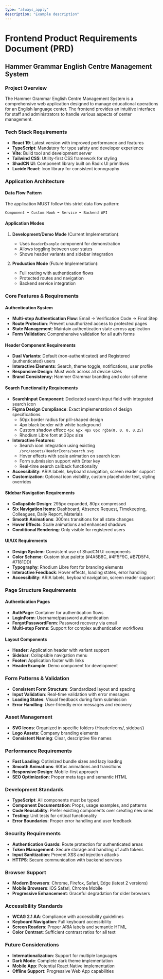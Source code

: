 ```yaml
---
type: "always_apply"
description: "Example description"
---
```

# Frontend Product Requirements Document (PRD)
## Hammer Grammar English Centre Management System

### Project Overview

The Hammer Grammar English Centre Management System is a comprehensive web application designed to manage educational operations for an English language center. The frontend provides an intuitive interface for staff and administrators to handle various aspects of center management.

### Tech Stack Requirements

- **React 19**: Latest version with improved performance and features
- **TypeScript**: Mandatory for type safety and developer experience
- **Vite**: Build tool and development server
- **Tailwind CSS**: Utility-first CSS framework for styling
- **ShadCN UI**: Component library built on Radix UI primitives
- **Lucide React**: Icon library for consistent iconography

### Application Architecture

#### Data Flow Pattern
The application MUST follow this strict data flow pattern:
```
Component ➡️ Custom Hook ➡️ Service ➡️ Backend API
```

#### Application Modes
1. **Development/Demo Mode** (Current Implementation):
   - Uses `HeaderExample` component for demonstration
   - Allows toggling between user states
   - Shows header variants and sidebar integration

2. **Production Mode** (Future Implementation):
   - Full routing with authentication flows
   - Protected routes and navigation
   - Backend service integration

### Core Features & Requirements

#### Authentication System
- **Multi-step Authentication Flow**: Email → Verification Code → Final Step
- **Route Protection**: Prevent unauthorized access to protected pages
- **State Management**: Maintain authentication state across application
- **Form Validation**: Comprehensive validation for all auth forms

#### Header Component Requirements
- **Dual Variants**: Default (non-authenticated) and Registered (authenticated) users
- **Interactive Elements**: Search, theme toggle, notifications, user profile
- **Responsive Design**: Must work across all device sizes
- **Brand Consistency**: Hammer Grammar branding and color scheme

#### Search Functionality Requirements
- **SearchInput Component**: Dedicated search input field with integrated search icon
- **Figma Design Compliance**: Exact implementation of design specifications
  - 50px border radius for pill-shaped design
  - 4px black border with white background
  - Custom shadow effect: `4px 6px 4px 0px rgba(0, 0, 0, 0.25)`
  - Rhodium Libre font at 30px size
- **Interactive Features**:
  - Search icon integration using existing `/src/assets/HeaderIcons/search.svg`
  - Hover effects with scale animation on search icon
  - Form submission support with Enter key
  - Real-time search callback functionality
- **Accessibility**: ARIA labels, keyboard navigation, screen reader support
- **Customization**: Optional icon visibility, custom placeholder text, styling overrides

#### Sidebar Navigation Requirements
- **Collapsible Design**: 295px expanded, 80px compressed
- **Six Navigation Items**: Dashboard, Absence Request, Timekeeping, Colleagues, Daily Report, Materials
- **Smooth Animations**: 300ms transitions for all state changes
- **Hover Effects**: Scale animations and enhanced shadows
- **Conditional Rendering**: Only visible for registered users

#### UI/UX Requirements
- **Design System**: Consistent use of ShadCN UI components
- **Color Scheme**: Custom blue palette (#4A5B8C, #4F5F9C, #B7D5F4, #7181DD)
- **Typography**: Rhodium Libre font for branding elements
- **Interactive Feedback**: Hover effects, loading states, error handling
- **Accessibility**: ARIA labels, keyboard navigation, screen reader support

### Page Structure Requirements

#### Authentication Pages
- **AuthPage**: Container for authentication flows
- **LoginForm**: Username/password authentication
- **ForgotPasswordForm**: Password recovery via email
- **Multi-step Forms**: Support for complex authentication workflows

#### Layout Components
- **Header**: Application header with variant support
- **Sidebar**: Collapsible navigation menu
- **Footer**: Application footer with links
- **HeaderExample**: Demo component for development

### Form Patterns & Validation
- **Consistent Form Structure**: Standardized layout and spacing
- **Input Validation**: Real-time validation with error messages
- **Loading States**: Visual feedback during form submission
- **Error Handling**: User-friendly error messages and recovery

### Asset Management
- **SVG Icons**: Organized in specific folders (HeaderIcons/, sidebar/)
- **Logo Assets**: Company branding elements
- **Consistent Naming**: Clear, descriptive file names

### Performance Requirements
- **Fast Loading**: Optimized bundle sizes and lazy loading
- **Smooth Animations**: 60fps animations and transitions
- **Responsive Design**: Mobile-first approach
- **SEO Optimization**: Proper meta tags and semantic HTML

### Development Standards
- **TypeScript**: All components must be typed
- **Component Documentation**: Props, usage examples, and patterns
- **Code Reusability**: Prefer existing components over creating new ones
- **Testing**: Unit tests for critical functionality
- **Error Boundaries**: Proper error handling and user feedback

### Security Requirements
- **Authentication Guards**: Route protection for authenticated areas
- **Token Management**: Secure storage and handling of auth tokens
- **Input Sanitization**: Prevent XSS and injection attacks
- **HTTPS**: Secure communication with backend services

### Browser Support
- **Modern Browsers**: Chrome, Firefox, Safari, Edge (latest 2 versions)
- **Mobile Browsers**: iOS Safari, Chrome Mobile
- **Progressive Enhancement**: Graceful degradation for older browsers

### Accessibility Standards
- **WCAG 2.1 AA**: Compliance with accessibility guidelines
- **Keyboard Navigation**: Full keyboard accessibility
- **Screen Readers**: Proper ARIA labels and semantic HTML
- **Color Contrast**: Sufficient contrast ratios for all text

### Future Considerations
- **Internationalization**: Support for multiple languages
- **Dark Mode**: Complete dark theme implementation
- **Mobile App**: Potential React Native implementation
- **Offline Support**: Progressive Web App capabilities
